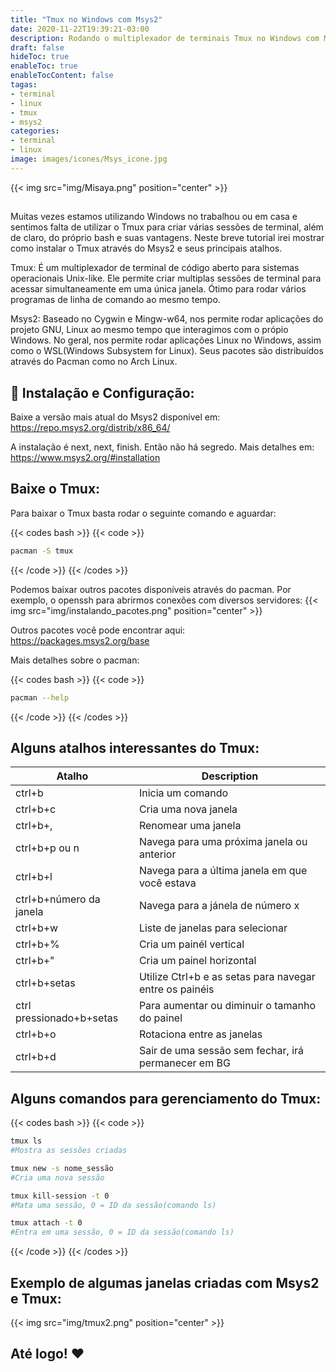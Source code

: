 ```yaml
---
title: "Tmux no Windows com Msys2"
date: 2020-11-22T19:39:21-03:00
description: Rodando o multiplexador de terminais Tmux no Windows com Msys2.
draft: false
hideToc: true
enableToc: true
enableTocContent: false
tagas:
- terminal
- linux
- tmux
- msys2
categories:
- terminal
- linux
image: images/icones/Msys_icone.jpg
---
```


{{< img src="img/Misaya.png" position="center" >}}

## 

Muitas vezes estamos utilizando Windows no trabalhou ou em casa e sentimos falta de utilizar o Tmux para criar várias sessões de terminal, além de claro, do próprio bash e suas vantagens. Neste breve tutorial irei mostrar como instalar o Tmux através do Msys2 e seus principais atalhos.

Tmux: É um multiplexador de terminal de código aberto para sistemas operacionais Unix-like. Ele permite criar multiplas sessões de terminal para acessar simultaneamente em uma única janela. Ótimo para rodar vários programas de linha de comando ao mesmo tempo.

Msys2: Baseado no Cygwin e Mingw-w64, nos permite rodar aplicações do projeto GNU, Linux ao mesmo tempo que interagimos com o própio Windows. No geral, nos permite rodar aplicações Linux no Windows, assim como o WSL(Windows Subsystem for Linux). Seus pacotes são distribuídos através do Pacman como no Arch Linux.


## :penguin: Instalação e Configuração:

Baixe a versão mais atual do Msys2 disponível em: https://repo.msys2.org/distrib/x86_64/

A instalação é next, next, finish. Então não há segredo. Mais detalhes em: https://www.msys2.org/#installation


## Baixe o Tmux:

Para baixar o Tmux basta rodar o seguinte comando e aguardar:

{{< codes bash >}}
  {{< code >}}
  ```bash
  pacman -S tmux
  ```
  {{< /code >}}
{{< /codes >}}

Podemos baixar outros pacotes disponíveis através do pacman. Por exemplo, o openssh para abrirmos conexões com diversos servidores:
{{< img src="img/instalando_pacotes.png" position="center" >}}

Outros pacotes você pode encontrar aqui: https://packages.msys2.org/base

Mais detalhes sobre o pacman:

{{< codes bash >}}
  {{< code >}}
  ```bash
  pacman --help
  ```
  {{< /code >}}
{{< /codes >}}


## Alguns atalhos interessantes do Tmux:

| Atalho                    | Description                                                |
|---------------------------|------------------------------------------------------------|
| ctrl+b                    | Inicia um comando                                          |
| ctrl+b+c                  | Cria uma nova janela                                       |
| ctrl+b+,                  | Renomear uma janela                                        |
| ctrl+b+p ou n             | Navega para uma próxima janela ou anterior                 |
| ctrl+b+l                  | Navega para a última janela em que você estava             |
| ctrl+b+número da janela   | Navega para a jánela de número x                           |
| ctrl+b+w                  | Liste de janelas para selecionar                           |
| ctrl+b+%                  | Cria um painél vertical                                    |
| ctrl+b+"                  | Cria um painel horizontal                                  |
| ctrl+b+setas              | Utilize Ctrl+b e as setas para navegar entre os painéis    |
| ctrl pressionado+b+setas  | Para aumentar ou diminuir o tamanho do painel              |
| ctrl+b+o                  | Rotaciona entre as janelas                                 |
| ctrl+b+d                  | Sair de uma sessão sem fechar, irá permanecer em BG        |


## Alguns comandos para gerenciamento do Tmux:

{{< codes bash >}}
  {{< code >}}
  ```bash
  tmux ls
  #Mostra as sessões criadas

  tmux new -s nome_sessão
  #Cria uma nova sessão

  tmux kill-session -t 0
  #Mata uma sessão, 0 = ID da sessão(comando ls)

  tmux attach -t 0
  #Entra em uma sessão, 0 = ID da sessão(comando ls)
  ```
  {{< /code >}}
{{< /codes >}}


## Exemplo de algumas janelas criadas com Msys2 e Tmux:

{{< img src="img/tmux2.png" position="center" >}}


## Até logo!  :heart: